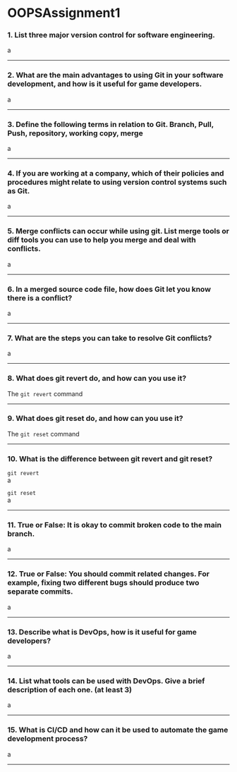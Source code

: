 # OOPSAssignment1
### 1. List three major version control for software engineering.
a

---
### 2. What are the main advantages to using Git in your software development, and how is it useful for game developers.
a

---
### 3. Define the following terms in relation to Git. Branch, Pull, Push, repository, working copy, merge
a

---
### 4. If you are working at a company, which of their policies and procedures might relate to using version control systems such as Git.
a

---
### 5. Merge conflicts can occur while using git. List merge tools or diff tools you can use to help you merge and deal with conflicts.
a

---
### 6. In a merged source code file, how does Git let you know there is a conflict?
a

---
### 7. What are the steps you can take to resolve Git conflicts?
a

---
### 8. What does git revert do, and how can you use it?
The ```git revert``` command 

---
### 9. What does git reset do, and how can you use it? 
The ```git reset``` command

---
### 10. What is the difference between git revert and git reset?
```git revert``` <br>
a

```git reset``` <br>
a

---
### 11. True or False: It is okay to commit broken code to the main branch.
a

---
### 12. True or False: You should commit related changes. For example, fixing two different bugs should produce two separate commits.
a

---
### 13. Describe what is DevOps, how is it useful for game developers?
a

---
### 14. List what tools can be used with DevOps. Give a brief description of each one. (at least 3)
a

---
### 15. What is CI/CD and how can it be used to automate the game development process?
a

---